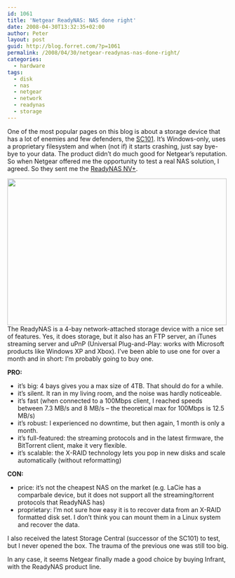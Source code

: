```yaml
---
id: 1061
title: 'Netgear ReadyNAS: NAS done right'
date: 2008-04-30T13:32:35+02:00
author: Peter
layout: post
guid: http://blog.forret.com/?p=1061
permalink: /2008/04/30/netgear-readynas-nas-done-right/
categories:
  - hardware
tags:
  - disk
  - nas
  - netgear
  - network
  - readynas
  - storage
---
```

One of the most popular pages on this blog is about a storage device that has a lot of enemies and few defenders, the [SC101](http://blog.forret.com/2006/07/netgear-sc-101-urgent-support-required/). It&#8217;s Windows-only, uses a proprietary filesystem and when (not if) it starts crashing, just say bye-bye to your data. The product didn&#8217;t do much good for Netgear&#8217;s reputation. So when Netgear offered me the opportunity to test a real NAS solution, I agreed. So they sent me the [ReadyNAS NV+](http://www.netgear.com/Products/Storage/ReadyNASNVPlus.aspx).

<img loading="lazy" src="http://farm1.static.flickr.com/141/331223697_f8b9d82886.jpg" alt="" width="500" height="335" /> 

<!--more-->The ReadyNAS is a 4-bay network-attached storage device with a nice set of features. Yes, it does storage, but it also has an FTP server, an iTunes streaming server and uPnP (Universal Plug-and-Play: works with Microsoft products like Windows XP and Xbox). I&#8217;ve been able to use one for over a month and in short: I&#8217;m probably going to buy one.

**PRO:**

  * it&#8217;s big: 4 bays gives you a max size of 4TB. That should do for a while.
  * it&#8217;s silent. It ran in my living room, and the noise was hardly noticeable.
  * it&#8217;s fast (when connected to a 100Mbps client, I reached speeds between 7.3 MB/s and 8 MB/s &#8211; the theoretical max for 100Mbps is 12.5 MB/s)
  * it&#8217;s robust: I experienced no downtime, but then again, 1 month is only a month.
  * it&#8217;s full-featured: the streaming protocols and in the latest firmware, the BitTorrent client, make it very flexible.
  * it&#8217;s scalable: the X-RAID technology lets you pop in new disks and scale automatically (without reformatting)

**CON:**

  * price: it&#8217;s not the cheapest NAS on the market (e.g. LaCie has a comparbale device, but it does not support all the streaming/torrent protocols that ReadyNAS has)
  * proprietary: I&#8217;m not sure how easy it is to recover data from an X-RAID formatted disk set. I don&#8217;t think you can mount them in a Linux system and recover the data.

I also received the latest Storage Central (successor of the SC101) to test, but I never opened the box. The trauma of the previous one was still too big.

In any case, it seems Netgear finally made a good choice by buying Infrant, with the ReadyNAS product line.